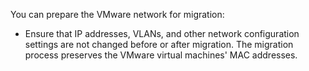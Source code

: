 You can prepare the VMware network for migration:

  - Ensure that IP addresses, VLANs, and other network configuration
    settings are not changed before or after migration. The migration
    process preserves the VMware virtual machines' MAC addresses.
